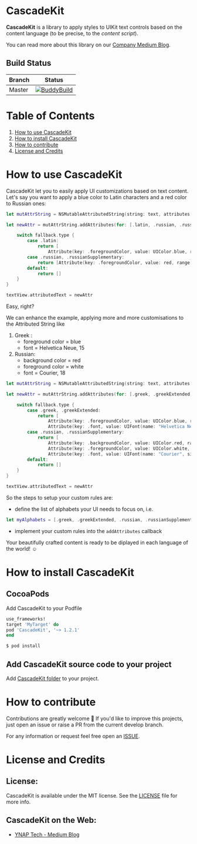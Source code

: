 # CascadeKit
**CascadeKit** is a library to apply styles to UIKit text controls based on the content language (to be precise, to the *content script*).

You can read more about this library on our [Company Medium Blog](https://medium.com/ynap-tech/our-approach-to-empowering-nsattributedstring-f6ecab72b9a9).

## Build Status

| Branch | Status |
| ------------- | ------------- |
| Master | [![BuddyBuild](https://travis-ci.com/YTech/CascadeKit.svg?token=KFPPSquwqxaQf8SA7t7K&branch=master)](https://travis-ci.com/YTech/CascadeKit) |

# Table of Contents
1. [How to use CascadeKit](#how-to-use-cascadekit)
2. [How to install CascadeKit](#how-to-install-cascadekit)
3. [How to contribute](#how-to-contribute)
4. [License and Credits](#license-and-credits)

# How to use CascadeKit

CascadeKit let you to easily apply UI customizations based on text content. Let's say you want to apply a blue color to Latin characters and a red color to Russian ones:

```swift
let mutAttrString = NSMutableAttributedString(string: text, attributes: originalAttributes)

let newAttr = mutAttrString.addAttributes(for: [.latin, .russian, .russianSupplementary], including: [.whiteSpace]) { (fallback) -> [Attribute] in

    switch fallback.type {
        case .latin:
            return [
                Attribute(key: .foregroundColor, value: UIColor.blue, range: fallback.range)]
        case .russian, .russianSupplementary:
            return [Attribute(key: .foregroundColor, value: red, range: fallback.range)]
        default:
            return []
    }
}

textView.attributedText = newAttr

```
Easy, right?


We can enhance the example, applying more and more customisations to the Attributed String like

1. Greek :
    - foreground color = blue
    - font = Helvetica Neue, 15
2. Russian:
    - background color = red
    - foreground color = white
    - font = Courier, 18

```swift
let mutAttrString = NSMutableAttributedString(string: text, attributes: originalAttributes)

let newAttr = mutAttrString.addAttributes(for: [.greek, .greekExtended, .russian, .russianSupplementary], including: [.whiteSpace]) { (fallback) -> [Attribute] in

    switch fallback.type {
        case .greek, .greekExtended:
            return [
                Attribute(key: .foregroundColor, value: UIColor.blue, range: fallback.range),
                Attribute(key: .font, value: UIFont(name: "Helvetica Neue", size: 15), range: fallback.range)]
        case .russian, .russianSupplementary:
            return [
                Attribute(key: .backgroundColor, value: UIColor.red, range: fallback.range),
                Attribute(key: .foregroundColor, value: UIColor.white, range: fallback.range),
                Attribute(key: .font, value: UIFont(name: "Courier", size: 18), range: fallback.range)]
        default:
            return []
    }
}

textView.attributedText = newAttr

```

So the steps to setup your custom rules are:
- define the list of alphabets your UI needs to focus on, i.e.
```swift
let myAlphabets = [.greek, .greekExtended, .russian, .russianSupplementary]
```
- implement your custom rules into the `addAttributes` callback

Your beautifully crafted content is ready to be diplayed in each language of the world! ☺️

# How to install CascadeKit
## CocoaPods
Add CascadeKit to your Podfile

```ruby
use_frameworks!
target 'MyTarget' do
pod 'CascadeKit', '~> 1.2.1'
end
```

```bash
$ pod install
```

## Add CascadeKit source code to your project
Add [CascadeKit folder](https://github.com/YTech/CascadeKit/tree/master/CascadeKit)  to your project.

# How to contribute
Contributions are greatly welcome 🙌  If you'd like to improve this projects, just open an issue or raise a PR from the current develop branch.

For any information or request feel free open an [ISSUE](https://github.com/YTech/CascadeKit/issues).

# License and Credits
## License:
CascadeKit is available under the MIT license. See the [LICENSE](https://github.com/YTech/CascadeKit/blob/master/LICENSE) file for more info.

## CascadeKit on the Web:
- [YNAP Tech - Medium Blog](https://medium.com/ynap-tech/our-approach-to-empowering-nsattributedstring-f6ecab72b9a9)

